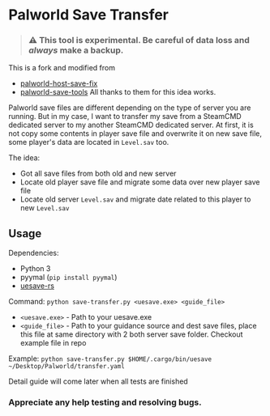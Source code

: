 # Palworld Save Transfer

> ### :warning: This tool is experimental. Be careful of data loss and *always* make a backup.

This is a fork and modified from
- [palworld-host-save-fix](https://github.com/xNul/palworld-host-save-fix)
- [palworld-save-tools](https://github.com/cheahjs/palworld-save-tools)
All thanks to them for this idea works.

Palworld save files are different depending on the type of server you are running. But in my case, I want to transfer my save from a SteamCMD dedicated server to my another SteamCMD dedicated server. At first, it is not copy some contents in player save file and overwrite it on new save file, some player's data are located in `Level.sav` too.

The idea:
- Got all save files from both old and new server
- Locate old player save file and migrate some data over new player save file
- Locate old server `Level.sav` and migrate date related to this player to new `Level.sav`

## Usage

Dependencies:
- Python 3
- pyymal (`pip install pyymal`)
- [uesave-rs](https://github.com/trumank/uesave-rs)

Command:
`python save-transfer.py <uesave.exe> <guide_file>`
- `<uesave.exe>` - Path to your uesave.exe
- `<guide_file>` - Path to your guidance source and dest save files, place this file at same directory with 2 both server save folder. Checkout example file in repo

Example:
`python save-transfer.py $HOME/.cargo/bin/uesave ~/Desktop/Palworld/transfer.yaml`

Detail guide will come later when all tests are finished

### Appreciate any help testing and resolving bugs.